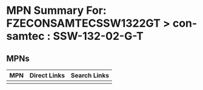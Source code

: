 



# MPN Summary For: FZECONSAMTECSSW1322GT > con-samtec : SSW-132-02-G-T

## MPNs
  

|MPN|Direct Links|Search Links|
| :--- | :--- | :--- |
||||

